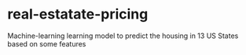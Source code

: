# real-estatate-pricing
Machine-learning learning model to predict the housing in 13 US States based on some features
